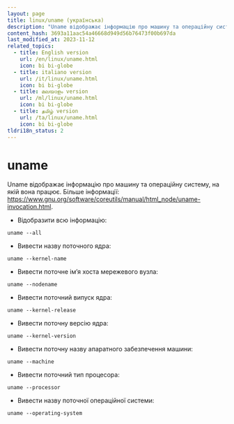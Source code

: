 ```yaml
---
layout: page
title: linux/uname (українська)
description: "Uname відображає інформацію про машину та операційну систему, на якій вона працює."
content_hash: 3693a11aac54a46668d949d56b76473f00b697da
last_modified_at: 2023-11-12
related_topics:
  - title: English version
    url: /en/linux/uname.html
    icon: bi bi-globe
  - title: italiano version
    url: /it/linux/uname.html
    icon: bi bi-globe
  - title: മലയാളം version
    url: /ml/linux/uname.html
    icon: bi bi-globe
  - title: தமிழ் version
    url: /ta/linux/uname.html
    icon: bi bi-globe
tldri18n_status: 2
---
```

# uname

Uname відображає інформацію про машину та операційну систему, на якій вона працює.
Більше інформації: <https://www.gnu.org/software/coreutils/manual/html_node/uname-invocation.html>.

- Відобразити всю інформацію:

`uname --all`

- Вивести назву поточного ядра:

`uname --kernel-name`

- Вивести поточне ім’я хоста мережевого вузла:

`uname --nodename`

- Вивести поточний випуск ядра:

`uname --kernel-release`

- Вивести поточну версію ядра:

`uname --kernel-version`

- Вивести поточну назву апаратного забезпечення машини:

`uname --machine`

- Вивести поточний тип процесора:

`uname --processor`

- Вивести назву поточної операційної системи:

`uname --operating-system`

